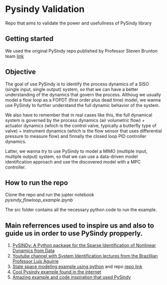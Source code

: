 # Pysindy Validation

Repo that aims to validate the power and usefullness of PySindy library

## Getting started

We used the original PySindy repo published by Professor Steven Brunton team [link](https://github.com/dynamicslab/pysindy)

## Objective

The goal of use PySindy is to identify the process dynamics of a SISO (single input, single output) system, so that we can have a better understanding of the dynamics that govern the process. Althoug we usually model a flow loop as a FOPDT (first order plus dead time) model, we wanna use PySindy to further understand the full dynamic behavior of the system. 

We also have to remember that in real cases like this, the full dynamical system is governed by the process dynamics (air volumetric flow) + actuator dynamics (which is the control valve, typically a butterfly type of valve) + instrument dynamics (which is the flow sensor that uses differential pressure to measure flow) and finnally the closed loop PID controller dynamics.

Latter, we wanna try to use PySindy to model a MIMO (multiple input, multiple output) system, so that we can use a data-driven model identification approach and use the discovered model with a MPC controller.

## How to run the repo

Clone the repo and run the jupter notebook *pysindy_flowloop_example.ipynb*

The src folder contains all the necessary python code to run the example.

## Main referrences used to inspire us and also to guide us in order to use PySindy propperly.


1. [PySINDy: A Python package for the Sparse
Identification of Nonlinear Dynamics from Data](https://arxiv.org/pdf/2004.08424v1.pdf)
2. [Youtube channel with System Identification lectures from the Brazillian Professor Luis Aguirre](https://www.youtube.com/watch?v=TWdgSG0sMlQ&list=PLALrL4i0Pz6DrrCkkJ-k-_S3qi1bFzUUu)
3. [State space modeling example using python](http://apmonitor.com/pdc/index.php/Main/StateSpaceModel) and repo [repo link](https://github.com/rlabbe/Kalman-and-Bayesian-Filters-in-Python)
5. [Cool Pysindy example found in the internet](https://www.futurescienceleaders.com/blog/2022/06/discovering-the-governing-differential-equations-of-a-combustion-system-using-sindy/)
6. [Amazing example and code inspiration that used PySindy](https://github.com/bstollnitz/sindy)

